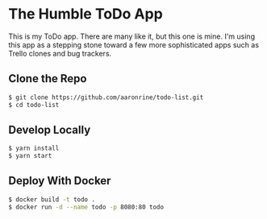 # The Humble ToDo App

This is my ToDo app. There are many like it, but this one is mine.
I'm using this app as a stepping stone toward a few more sophisticated apps such as Trello clones and bug trackers.

## Clone the Repo

```bash
$ git clone https://github.com/aaronrine/todo-list.git
$ cd todo-list
```

## Develop Locally

```bash
$ yarn install
$ yarn start
```

## Deploy With Docker

```bash
$ docker build -t todo .
$ docker run -d --name todo -p 8080:80 todo
```
